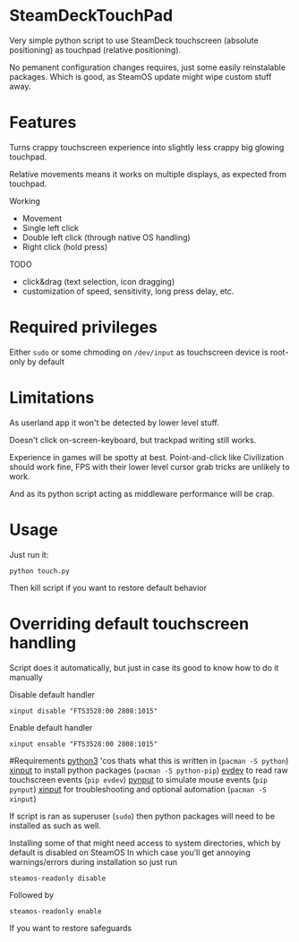 # SteamDeckTouchPad

Very simple python script to use SteamDeck touchscreen (absolute positioning) as touchpad (relative positioning).

No pemanent configuration changes requires, just some easily reinstalable packages. Which is good, as SteamOS update might wipe custom stuff away.

# Features

Turns crappy touchscreen experience into slightly less crappy big glowing touchpad.

Relative movements means it works on multiple displays, as expected from touchpad.

Working
- Movement
- Single left click
- Double left click (through native OS handling)
- Right click (hold press)

TODO
- click&drag (text selection, icon dragging)
- customization of speed, sensitivity, long press delay, etc.

# Required privileges

Either `sudo` or some chmoding on `/dev/input` as touchscreen device is root-only by default

# Limitations

As userland app it won't be detected by lower level stuff.

Doesn't click on-screen-keyboard, but trackpad writing still works.

Experience in games will be spotty at best. 
Point-and-click like Civilization should work fine, FPS with their lower level cursor grab tricks are unlikely to work.

And as its python script acting as middleware performance will be crap.

# Usage

Just run it:

`python touch.py`

Then kill script if you want to restore default behavior

# Overriding default touchscreen handling

Script does it automatically, but just in case its good to know how to do it manually

Disable default handler

`xinput disable "FTS3528:00 2808:1015"`

Enable default handler

`xinput ensable "FTS3528:00 2808:1015"`

#Requirements
[python3](https://wiki.archlinux.org/title/Python) 'cos thats what this is written in (`pacman -S python`)
[xinput](https://wiki.archlinux.org/title/Xinput) to install python packages (`pacman -S python-pip`)
[evdev](https://github.com/gvalkov/python-evdev) to read raw touchscreen events (`pip evdev`)
[pynput](https://github.com/moses-palmer/pynput) to simulate mouse events (`pip pynput`)
[xinput](https://wiki.archlinux.org/title/Xinput) for troubleshooting and optional automation (`pacman -S xinput`)

If script is ran as superuser (`sudo`) then python packages will need to be installed as such as well.

Installing some of that might need access to system directories, which by default is disabled on SteamOS
In which case you'll get annoying warnings/errors during installation so just run

`steamos-readonly disable`

Followed by 

`steamos-readonly enable`

If you want to restore safeguards

